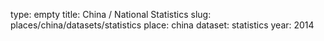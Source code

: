 type: empty
title: China / National Statistics
slug: places/china/datasets/statistics
place: china
dataset: statistics
year: 2014
